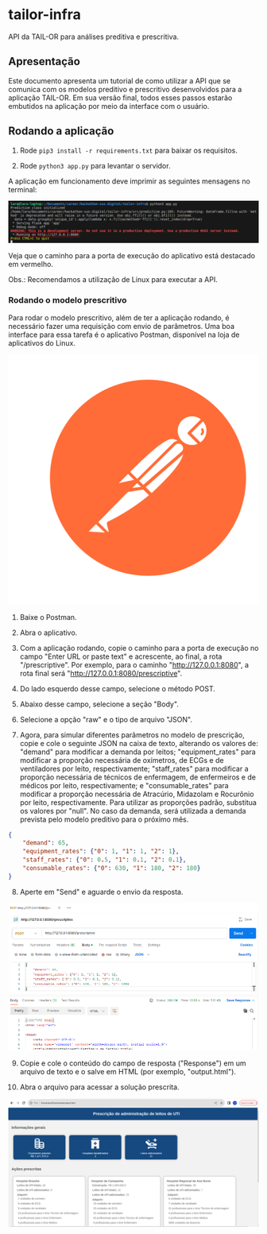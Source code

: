 # tailor-infra

API da TAIL-OR para análises preditiva e prescritiva.

## Apresentação

Este documento apresenta um tutorial de como utilizar a API que se comunica com os modelos preditivo e prescritivo desenvolvidos para a aplicação TAIL-OR. Em sua versão final, todos esses passos estarão embutidos na aplicação por meio da interface com o usuário.

## Rodando a aplicação

1) Rode ```pip3 install -r requirements.txt``` para baixar os requisitos.

2) Rode ```python3 app.py``` para levantar o servidor.

A aplicação em funcionamento deve imprimir as seguintes mensagens no terminal:

![Print de tela de aplicação em funcionamento](https://github.com/TAIL-OR/tailor-infra/blob/main/figures/app.png?raw=true "Aplicação em funcionamento")

Veja que o caminho para a porta de execução do aplicativo está destacado em vermelho.

Obs.: Recomendamos a utilização de Linux para executar a API.

### Rodando o modelo prescritivo

Para rodar o modelo prescritivo, além de ter a aplicação rodando, é necessário fazer uma requisição com envio de parâmetros. Uma boa interface para essa tarefa é o aplicativo Postman, disponível na loja de aplicativos do Linux.

![Ícone do aplicativo Postman](https://github.com/TAIL-OR/tailor-infra/blob/main/figures/postman_logo.svg?raw=true "Aplicativo Postman")

1) Baixe o Postman.

2) Abra o aplicativo.

3) Com a aplicação rodando, copie o caminho para a porta de execução no campo "Enter URL or paste text" e acrescente, ao final, a rota "/prescriptive". Por exemplo, para o caminho "http://127.0.0.1:8080", a rota final será "http://127.0.0.1:8080/prescriptive".

4) Do lado esquerdo desse campo, selecione o método POST.

5) Abaixo desse campo, selecione a seção "Body".

6) Selecione a opção "raw" e o tipo de arquivo "JSON".

7) Agora, para simular diferentes parâmetros no modelo de prescrição, copie e cole o seguinte JSON na caixa de texto, alterando os valores de: "demand" para modificar a demanda por leitos; "equipment_rates" para modificar a proporção necessária de oxímetros, de ECGs e de ventiladores por leito, respectivamente; "staff_rates" para modificar a proporção necessária de técnicos de enfermagem, de enfermeiros e de médicos por leito, respectivamente; e "consumable_rates" para modificar a proporção necessária de Atracúrio, Midazolam e Rocurônio por leito, respectivamente. Para utilizar as proporções padrão, substitua os valores por "null". No caso da demanda, será utilizada a demanda prevista pelo modelo preditivo para o próximo mês.

```json
{
    "demand": 65,
    "equipment_rates": {"0": 1, "1": 1, "2": 1},
    "staff_rates": {"0": 0.5, "1": 0.1, "2": 0.1},
    "consumable_rates": {"0": 630, "1": 180, "2": 180}
}
```

8) Aperte em "Send" e aguarde o envio da resposta.

![Print de tela do aplicativo Postman após envio da resposta](https://github.com/TAIL-OR/tailor-infra/blob/main/figures/postman_response.png?raw=true "Envio da resposta no Postman")

9) Copie e cole o conteúdo do campo de resposta ("Response") em um arquivo de texto e o salve em HTML (por exemplo, "output.html").

10) Abra o arquivo para acessar a solução prescrita.

![Print de tela do HTML gerado pelo modelo prescritivo](https://github.com/TAIL-OR/tailor-infra/blob/main/figures/output.png?raw=true "HTML gerado pelo modelo prescritivo")

